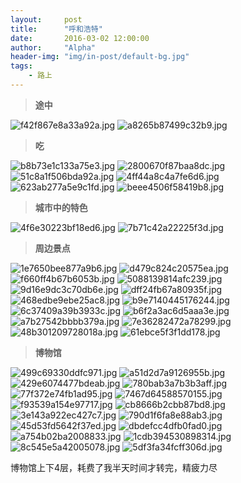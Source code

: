 ```yaml
---
layout:     post
title:      "呼和浩特"
date:       2016-03-02 12:00:00
author:     "Alpha"
header-img: "img/in-post/default-bg.jpg"
tags:
    - 路上
---
```


>**途中**

![f42f867e8a33a92a.jpg](http://imgchr.com/images/f42f867e8a33a92a.jpg)
![a8265b87499c32b9.jpg](http://imgchr.com/images/a8265b87499c32b9.jpg)

>**吃**

![b8b73e1c133a75e3.jpg](http://imgchr.com/images/b8b73e1c133a75e3.jpg)
![2800670f87baa8dc.jpg](http://imgchr.com/images/2800670f87baa8dc.jpg)
![51c8a1f506bda92a.jpg](http://imgchr.com/images/51c8a1f506bda92a.jpg)
![4ff44a8c4a7fe6d6.jpg](http://imgchr.com/images/4ff44a8c4a7fe6d6.jpg)
![623ab277a5e9c1fd.jpg](http://imgchr.com/images/623ab277a5e9c1fd.jpg)
![beee4506f58419b8.jpg](http://imgchr.com/images/beee4506f58419b8.jpg)

>**城市中的特色**

![4f6e30223bf18ed6.jpg](http://imgchr.com/images/4f6e30223bf18ed6.jpg)
![7b71c42a22225f3d.jpg](http://imgchr.com/images/7b71c42a22225f3d.jpg)


>**周边景点**

![1e7650bee877a9b6.jpg](http://imgchr.com/images/1e7650bee877a9b6.jpg)
![d479c824c20575ea.jpg](http://imgchr.com/images/d479c824c20575ea.jpg)
![f660ff4b67b6053b.jpg](http://imgchr.com/images/f660ff4b67b6053b.jpg)
![5088139814afc239.jpg](http://imgchr.com/images/5088139814afc239.jpg)
![9d16e9dc3c70db6e.jpg](http://imgchr.com/images/9d16e9dc3c70db6e.jpg)
![dff24fb67a80935f.jpg](http://imgchr.com/images/dff24fb67a80935f.jpg)
![468edbe9ebe25ac8.jpg](http://imgchr.com/images/468edbe9ebe25ac8.jpg)
![b9e7140445176244.jpg](http://imgchr.com/images/b9e7140445176244.jpg)
![6c37409a39b3933c.jpg](http://imgchr.com/images/6c37409a39b3933c.jpg)
![b6f2a3ac6d5aaa3e.jpg](http://imgchr.com/images/b6f2a3ac6d5aaa3e.jpg)
![a7b27542bbbb379a.jpg](http://imgchr.com/images/a7b27542bbbb379a.jpg)
![7e36282472a78299.jpg](http://imgchr.com/images/7e36282472a78299.jpg)
![48b301209728018a.jpg](http://imgchr.com/images/48b301209728018a.jpg)
![61ebce5f3f1dd178.jpg](http://imgchr.com/images/61ebce5f3f1dd178.jpg)

>**博物馆**

![499c69330ddfc971.jpg](http://imgchr.com/images/499c69330ddfc971.jpg)
![a51d2d7a9126955b.jpg](http://imgchr.com/images/a51d2d7a9126955b.jpg)
![429e6074477bdeab.jpg](http://imgchr.com/images/429e6074477bdeab.jpg)
![780bab3a7b3b3aff.jpg](http://imgchr.com/images/780bab3a7b3b3aff.jpg)
![77f372e74fb1ad95.jpg](http://imgchr.com/images/77f372e74fb1ad95.jpg)
![7467d64588570155.jpg](http://imgchr.com/images/7467d64588570155.jpg)
![f93539a154e97717.jpg](http://imgchr.com/images/f93539a154e97717.jpg)
![cb8666b2cbb87bd8.jpg](http://imgchr.com/images/cb8666b2cbb87bd8.jpg)
![3e143a922ec427c7.jpg](http://imgchr.com/images/3e143a922ec427c7.jpg)
![790d1f6fa8e88ab3.jpg](http://imgchr.com/images/790d1f6fa8e88ab3.jpg)
![45d53fd5642f37ed.jpg](http://imgchr.com/images/45d53fd5642f37ed.jpg)
![dbdefcc4dfb0fad0.jpg](http://imgchr.com/images/dbdefcc4dfb0fad0.jpg)
![a754b02ba2008833.jpg](http://imgchr.com/images/a754b02ba2008833.jpg)
![1cdb394530898314.jpg](http://imgchr.com/images/1cdb394530898314.jpg)
![8c545e5a42005078.jpg](http://imgchr.com/images/8c545e5a42005078.jpg)
![5df3fa34fcff306d.jpg](http://imgchr.com/images/5df3fa34fcff306d.jpg)

博物馆上下4层，耗费了我半天时间才转完，精疲力尽